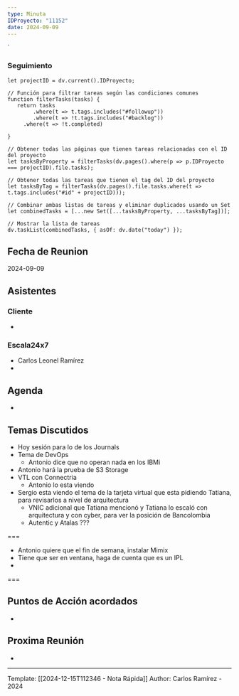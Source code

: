 ```yaml
---
type: Minuta
IDProyecto: "11152"
date: 2024-09-09
---
```

`

### Seguimiento

```dataviewjs
let projectID = dv.current().IDProyecto;

// Función para filtrar tareas según las condiciones comunes
function filterTasks(tasks) {
   return tasks
        .where(t => t.tags.includes("#followup"))
        .where(t => !t.tags.includes("#backlog"))
     .where(t => !t.completed)
        
}

// Obtener todas las páginas que tienen tareas relacionadas con el ID del proyecto
let tasksByProperty = filterTasks(dv.pages().where(p => p.IDProyecto === projectID).file.tasks);

// Obtener todas las tareas que tienen el tag del ID del proyecto
let tasksByTag = filterTasks(dv.pages().file.tasks.where(t => t.tags.includes("#id" + projectID)));

// Combinar ambas listas de tareas y eliminar duplicados usando un Set
let combinedTasks = [...new Set([...tasksByProperty, ...tasksByTag])];

// Mostrar la lista de tareas
dv.taskList(combinedTasks, { asOf: dv.date("today") });
 ```
## Fecha de Reunion
2024-09-09

## Asistentes

### Cliente
* 
### Escala24x7
- Carlos Leonel Ramírez
-  

## Agenda
* 
## Temas Discutidos
*  Hoy sesión para lo de los Journals
* Tema de DevOps
	* Antonio dice que no operan nada en los IBMi
* Antonio hará la prueba de S3 Storage
* VTL con Connectria
	* Antonio lo esta viendo
* Sergio esta viendo el tema de la tarjeta virtual que esta pidiendo Tatiana, para revisarlos a nivel de arquitectura
	* VNIC adicional que Tatiana mencionó y Tatiana lo escaló con arquitectura y con cyber, para ver la posición de Bancolombia
	* Autentic y Atalas ???

===
* Antonio quiere que el fin de semana, instalar Mimix
* Tiene que ser en ventana, haga de cuenta que es un IPL
* 
===

## Puntos de Acción acordados
- 

## Proxima Reunión
*   

---
Template: [[2024-12-15T112346 - Nota Rápida]]
Author: Carlos Ramírez - 2024
